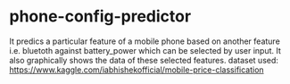 ﻿# phone-config-predictor
 It predics a particular feature of a mobile phone based on another feature i.e. bluetoth against battery_power which can be selected by user input. It also graphically shows the data of these selected features.
dataset used: https://www.kaggle.com/iabhishekofficial/mobile-price-classification
